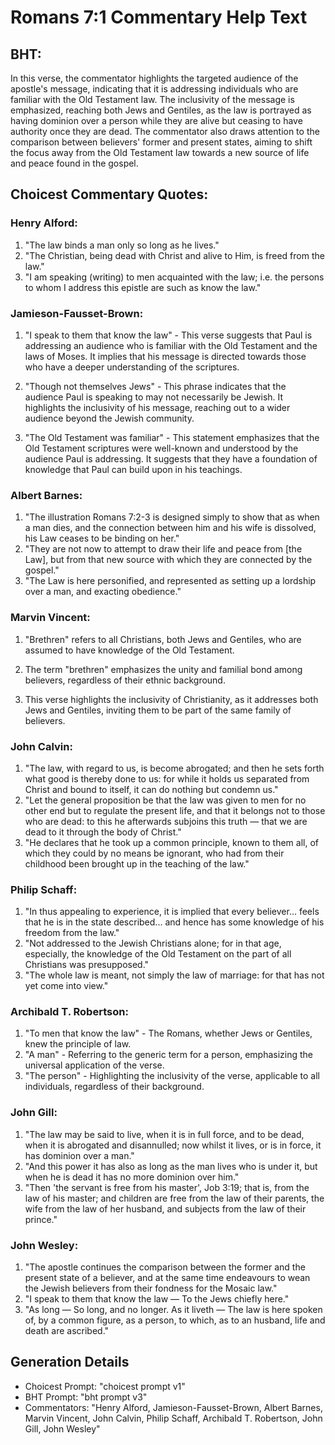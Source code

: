 # Romans 7:1 Commentary Help Text

## BHT:
In this verse, the commentator highlights the targeted audience of the apostle's message, indicating that it is addressing individuals who are familiar with the Old Testament law. The inclusivity of the message is emphasized, reaching both Jews and Gentiles, as the law is portrayed as having dominion over a person while they are alive but ceasing to have authority once they are dead. The commentator also draws attention to the comparison between believers' former and present states, aiming to shift the focus away from the Old Testament law towards a new source of life and peace found in the gospel.

## Choicest Commentary Quotes:
### Henry Alford:
1. "The law binds a man only so long as he lives."
2. "The Christian, being dead with Christ and alive to Him, is freed from the law."
3. "I am speaking (writing) to men acquainted with the law; i.e. the persons to whom I address this epistle are such as know the law."

### Jamieson-Fausset-Brown:
1. "I speak to them that know the law" - This verse suggests that Paul is addressing an audience who is familiar with the Old Testament and the laws of Moses. It implies that his message is directed towards those who have a deeper understanding of the scriptures. 

2. "Though not themselves Jews" - This phrase indicates that the audience Paul is speaking to may not necessarily be Jewish. It highlights the inclusivity of his message, reaching out to a wider audience beyond the Jewish community. 

3. "The Old Testament was familiar" - This statement emphasizes that the Old Testament scriptures were well-known and understood by the audience Paul is addressing. It suggests that they have a foundation of knowledge that Paul can build upon in his teachings.

### Albert Barnes:
1. "The illustration Romans 7:2-3 is designed simply to show that as when a man dies, and the connection between him and his wife is dissolved, his Law ceases to be binding on her."
2. "They are not now to attempt to draw their life and peace from [the Law], but from that new source with which they are connected by the gospel."
3. "The Law is here personified, and represented as setting up a lordship over a man, and exacting obedience."

### Marvin Vincent:
1. "Brethren" refers to all Christians, both Jews and Gentiles, who are assumed to have knowledge of the Old Testament.

2. The term "brethren" emphasizes the unity and familial bond among believers, regardless of their ethnic background.

3. This verse highlights the inclusivity of Christianity, as it addresses both Jews and Gentiles, inviting them to be part of the same family of believers.

### John Calvin:
1. "The law, with regard to us, is become abrogated; and then he sets forth what good is thereby done to us: for while it holds us separated from Christ and bound to itself, it can do nothing but condemn us."
2. "Let the general proposition be that the law was given to men for no other end but to regulate the present life, and that it belongs not to those who are dead: to this he afterwards subjoins this truth — that we are dead to it through the body of Christ."
3. "He declares that he took up a common principle, known to them all, of which they could by no means be ignorant, who had from their childhood been brought up in the teaching of the law."

### Philip Schaff:
1. "In thus appealing to experience, it is implied that every believer... feels that he is in the state described... and hence has some knowledge of his freedom from the law." 
2. "Not addressed to the Jewish Christians alone; for in that age, especially, the knowledge of the Old Testament on the part of all Christians was presupposed." 
3. "The whole law is meant, not simply the law of marriage: for that has not yet come into view."

### Archibald T. Robertson:
1. "To men that know the law" - The Romans, whether Jews or Gentiles, knew the principle of law.
2. "A man" - Referring to the generic term for a person, emphasizing the universal application of the verse.
3. "The person" - Highlighting the inclusivity of the verse, applicable to all individuals, regardless of their background.

### John Gill:
1. "The law may be said to live, when it is in full force, and to be dead, when it is abrogated and disannulled; now whilst it lives, or is in force, it has dominion over a man." 
2. "And this power it has also as long as the man lives who is under it, but when he is dead it has no more dominion over him."
3. "Then 'the servant is free from his master', Job 3:19; that is, from the law of his master; and children are free from the law of their parents, the wife from the law of her husband, and subjects from the law of their prince."

### John Wesley:
1. "The apostle continues the comparison between the former and the present state of a believer, and at the same time endeavours to wean the Jewish believers from their fondness for the Mosaic law."
2. "I speak to them that know the law — To the Jews chiefly here."
3. "As long — So long, and no longer. As it liveth — The law is here spoken of, by a common figure, as a person, to which, as to an husband, life and death are ascribed."


## Generation Details
- Choicest Prompt: "choicest prompt v1"
- BHT Prompt: "bht prompt v3"
- Commentators: "Henry Alford, Jamieson-Fausset-Brown, Albert Barnes, Marvin Vincent, John Calvin, Philip Schaff, Archibald T. Robertson, John Gill, John Wesley"
